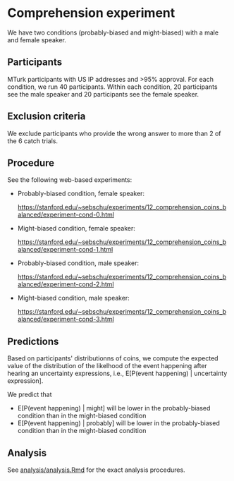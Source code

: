# Comprehension experiment

We have two conditions (probably-biased and might-biased) with a male and female speaker.

## Participants

MTurk participants with US IP addresses and >95% approval. For each condition, we run 40 participants. Within each condition, 20 participants see the male speaker and 20 participants see the female speaker.


## Exclusion criteria

We exclude participants who provide the wrong answer to more than 2 of the 6 catch trials.

## Procedure

See the following web-based experiments: 

- Probably-biased condition, female speaker:
   
   https://stanford.edu/~sebschu/experiments/12_comprehension_coins_balanced/experiment-cond-0.html
- Might-biased condition, female speaker:
   
   https://stanford.edu/~sebschu/experiments/12_comprehension_coins_balanced/experiment-cond-1.html
- Probably-biased condition, male speaker:
   
   https://stanford.edu/~sebschu/experiments/12_comprehension_coins_balanced/experiment-cond-2.html
- Might-biased condition, male speaker:
   
   https://stanford.edu/~sebschu/experiments/12_comprehension_coins_balanced/experiment-cond-3.html

## Predictions

Based on participants' distributionns of coins, we compute the expected value of the distribution of the likelhood of the event happening after hearing an uncertainty expressions, i.e., E[P(event happening) | uncertainty expression].

We predict that

* E[P(event happening) | might] will be lower in the probably-biased condition than in the might-biased condition
* E[P(event happening) | probably] will be lower in the probably-biased condition than in the might-biased condition


## Analysis

See [analysis/analysis.Rmd](analysis/analysis.Rmd) for the exact analysis procedures.

